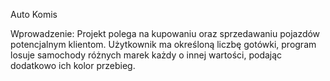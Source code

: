 Auto Komis

Wprowadzenie:
Projekt polega na kupowaniu oraz sprzedawaniu pojazdów potencjalnym klientom.
Użytkownik ma określoną liczbę gotówki, program losuje samochody różnych marek każdy o innej wartości, podając dodatkowo ich kolor przebieg.
